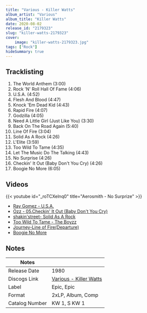 ```yaml
---
title: "Various - Killer Watts"
album_artist: "Various"
album_title: "Killer Watts"
date: 2020-08-02
release_id: "2179323"
slug: "killer-watts-2179323"
cover:
    image: "killer-watts-2179323.jpg"
tags: ["Rock"]
hideSummary: true
---
```


## Tracklisting
1. The World Anthem (3:00)
2. Rock 'N' Roll Hall Of Fame (4:06)
3. U.S.A. (4:52)
4. Flesh And Blood (4:47)
5. Knock 'Em Dead Kid (4:43)
6. Rapid Fire (4:07)
7. Godzilla (4:05)
8. Need A Little Girl (Just Like You) (3:30)
9. Back On The Road Again (5:40)
10. Line Of Fire (3:04)
11. Solid As A Rock (4:26)
12. L'Elite (3:59)
13. Too Wild To Tame (4:35)
14. Let The Music Do The Talking (4:43)
15. No Surprise (4:26)
16. Checkin' It Out (Baby Don't You Cry) (4:26)
17. Boogie No More (6:05)

## Videos
{{< youtube id="_roTCXelnq0" title="Aerosmith - No Surprize" >}}
- [Ray Gomez - U.S.A.](https://www.youtube.com/watch?v=07d0ynor2TU)
- [Ozz - 05.Checkin' It Out (Baby Don't You Cry)](https://www.youtube.com/watch?v=fk447PtK5Zk)
- [shakin'street- Solid As A Rock](https://www.youtube.com/watch?v=v6KkdEzc9EY)
- [Too Wild To Tame - The Boyzz](https://www.youtube.com/watch?v=9aHCp8TK_Tw)
- [Journey-Line of Fire(Departure)](https://www.youtube.com/watch?v=cHxkJ9TTSdk)
- [Boogie No More](https://www.youtube.com/watch?v=H36aL8u7eX0)

## Notes

| Notes          |             |
| ---------------| ----------- |
| Release Date   | 1980 |
| Discogs Link   | [Various - Killer Watts](https://www.discogs.com/release/2179323) |
| Label          | Epic, Epic |
| Format         | 2xLP, Album, Comp |
| Catalog Number | KW 1, S KW 1 |

